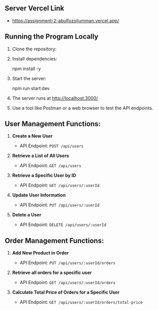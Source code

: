 ## Server Vercel Link

- https://assignment-2-abulfozoljumman.vercel.app/

## Running the Program Locally

1. Clone the repository:

2. Install dependencies:

   npm install -y

3. Start the server:

   npm run start:dev

4. The server runs at [http://localhost:3000/](http://localhost:3000/)

5. Use a tool like Postman or a web browser to test the API endpoints.

## User Management Functions:

1. **Create a New User**

   - API Endpoint: `POST /api/users`

2. **Retrieve a List of All Users**

   - API Endpoint: `GET /api/users`

3. **Retrieve a Specific User by ID**

   - API Endpoint: `GET /api/users/:userId`

4. **Update User Information**

   - API Endpoint: `PUT /api/users/:userId`

5. **Delete a User**
   - API Endpoint: `DELETE /api/users/:userId`

## Order Management Functions:

1. **Add New Product in Order**

   - API Endpoint: `PUT /api/users/:userId/orders`

2. **Retrieve all orders for a specific user**

   - API Endpoint: `GET /api/users/:userId/orders`

3. **Calculate Total Price of Orders for a Specific User**
   - API Endpoint: `GET /api/users/:userId/orders/total-price`
